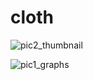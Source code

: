 # cloth

![pic2_thumbnail](https://user-images.githubusercontent.com/81752452/138210071-cf73f342-c673-43cb-be59-bf4e2862150a.png)




![pic1_graphs](https://user-images.githubusercontent.com/81752452/138210078-5284947c-1b0a-431d-b132-07c41834f323.png)
